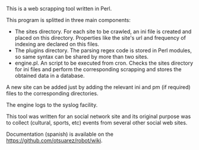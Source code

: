 This is a web scrapping tool written in Perl. 

This program is splitted in three main components:
* The sites directory. For each site to be crawled, an ini file is created and placed on this directory. Properties like the site's url and frequency of indexing are declared on this files.
* The plugins directory. The parsing regex code is stored in Perl modules, so same syntax can be shared by more than two sites.
* engine.pl. An script to be executed from cron. Checks the sites directory for ini files and perform the corresponding scrapping and stores the obtained data in a database.

A new site can be added just by adding the relevant ini and pm (if required) files to the corresponding directories.

The engine logs to the syslog facility.

This tool was written for an social network site and its original purpose was to collect (cultural, sports, etc) events from several other social web sites.

Documentation (spanish) is available on the https://github.com/otsuarez/robot/wiki.
